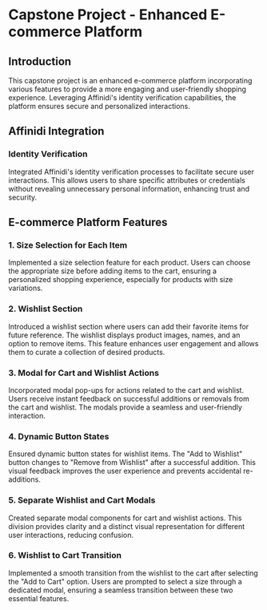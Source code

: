 # Capstone Project - Enhanced E-commerce Platform

## Introduction

This capstone project is an enhanced e-commerce platform incorporating various features to provide a more engaging and user-friendly shopping experience. Leveraging Affinidi's identity verification capabilities, the platform ensures secure and personalized interactions.

## Affinidi Integration

### Identity Verification

Integrated Affinidi's identity verification processes to facilitate secure user interactions. This allows users to share specific attributes or credentials without revealing unnecessary personal information, enhancing trust and security.

## E-commerce Platform Features

### 1. Size Selection for Each Item

Implemented a size selection feature for each product. Users can choose the appropriate size before adding items to the cart, ensuring a personalized shopping experience, especially for products with size variations.

### 2. Wishlist Section

Introduced a wishlist section where users can add their favorite items for future reference. The wishlist displays product images, names, and an option to remove items. This feature enhances user engagement and allows them to curate a collection of desired products.

### 3. Modal for Cart and Wishlist Actions

Incorporated modal pop-ups for actions related to the cart and wishlist. Users receive instant feedback on successful additions or removals from the cart and wishlist. The modals provide a seamless and user-friendly interaction.

### 4. Dynamic Button States

Ensured dynamic button states for wishlist items. The "Add to Wishlist" button changes to "Remove from Wishlist" after a successful addition. This visual feedback improves the user experience and prevents accidental re-additions.

### 5. Separate Wishlist and Cart Modals

Created separate modal components for cart and wishlist actions. This division provides clarity and a distinct visual representation for different user interactions, reducing confusion.

### 6. Wishlist to Cart Transition

Implemented a smooth transition from the wishlist to the cart after selecting the "Add to Cart" option. Users are prompted to select a size through a dedicated modal, ensuring a seamless transition between these two essential features.

